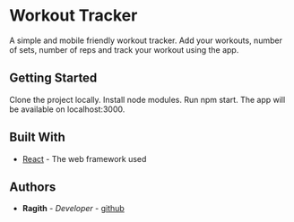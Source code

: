 # Workout Tracker

A simple and mobile friendly workout tracker. Add your workouts, number of sets, number of reps and track your workout using the app. 

## Getting Started

Clone the project locally. Install node modules. Run npm start. The app will be available on localhost:3000.

## Built With

* [React](https://reactjs.org/) - The web framework used

## Authors

* **Ragith** - *Developer* - [github](https://github.com/r-saba)

